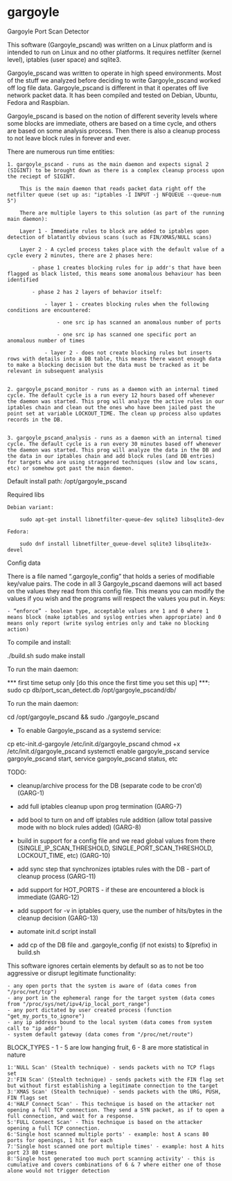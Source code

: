 # gargoyle
Gargoyle Port Scan Detector

This software (Gargoyle_pscand) was written on a Linux platform and is intended to run on Linux and no other platforms. It requires netfilter (kernel level), iptables (user space) and sqlite3.

Gargoyle_pscand was written to operate in high speed environments. Most of the stuff we analyzed before deciding to write Gargoyle_pscand worked off log file data. Gargoyle_pscand is different in that it operates off live network packet data. It has been compiled and tested on Debian, Ubuntu, Fedora and Raspbian.

Gargoyle_pscand is based on the notion of different severity levels where some blocks are immediate, others are based on a time cycle, and others are based on some analysis process. Then there is also a cleanup process to not leave block rules in forever and ever.

There are numerous run time entities:

	1. gargoyle_pscand - runs as the main daemon and expects signal 2 (SIGINT) to be brought down as there is a complex cleanup process upon the reciept of SIGINT.

		This is the main daemon that reads packet data right off the netfilter queue (set up as: "iptables -I INPUT -j NFQUEUE --queue-num 5")

		There are multiple layers to this solution (as part of the running main daemon):

		Layer 1 - Immediate rules to block are added to iptables upon detection of blatantly obvious scans (such as FIN/XMAS/NULL scans)

		Layer 2 - A cycled process takes place with the default value of a cycle every 2 minutes, there are 2 phases here:

			- phase 1 creates blocking rules for ip addr's that have been flagged as black listed, this means some anomalous behaviour has been identified
		
			- phase 2 has 2 layers of behavior itself:

				- layer 1 - creates blocking rules when the following conditions are encountered:

					- one src ip has scanned an anomalous number of ports

					- one src ip has scanned one specific port an anomalous number of times

				- layer 2 - does not create blocking rules but inserts rows with details into a DB table, this means there wasnt enough data to make a blocking decision but the data must be tracked as it be relevant in subsequent analysis


	2. gargoyle_pscand_monitor - runs as a daemon with an internal timed cycle. The default cycle is a run every 12 hours based off whenever the daemon was started. This prog will analyze the active rules in our iptables chain and clean out the ones who have been jailed past the point set at variable LOCKOUT_TIME. The clean up process also updates records in the DB.


	3. gargoyle_pscand_analysis - runs as a daemon with an internal timed cycle. The default cycle is a run every 30 minutes based off whenever the daemon was started. This prog will analyze the data in the DB and the data in our iptables chain and add block rules (and DB entries) for targets who are using straggered techniques (slow and low scans, etc) or somehow got past the main daemon.


Default install path: /opt/gargoyle_pscand


Required libs

	Debian variant:

		sudo apt-get install libnetfilter-queue-dev sqlite3 libsqlite3-dev

	Fedora:

		sudo dnf install libnetfilter_queue-devel sqlite3 libsqlite3x-devel



Config data

There is a file named “.gargoyle_config” that holds a series of modifiable key/value pairs. The code in all 3 Gargoyle_pscand daemons will act based on the values they read from this config file. This means you can modify the values if you wish and the programs will respect the values you put in. Keys:

	- “enforce” - boolean type, acceptable values are 1 and 0 where 1 means block (make iptables and syslog entries when appropriate) and 0 means only report (write syslog entries only and take no blocking action)





To compile and install:

./build.sh
sudo make install


To run the main daemon:

*** first time setup only [do this once the first time you set this up] ***: sudo cp db/port_scan_detect.db /opt/gargoyle_pscand/db/


To run the main daemon:

cd /opt/gargoyle_pscand && sudo ./gargoyle_pscand



- To enable Gargoyle_pscand as a systemd service:

cp etc-init.d-gargoyle /etc/init.d/gargoyle_pscand
chmod +x /etc/init.d/gargoyle_pscand
systemctl enable gargoyle_pscand
service gargoyle_pscand start, service gargoyle_pscand status, etc



TODO:

- cleanup/archive process for the DB (separate code to be cron'd) (GARG-1)

- add full iptables cleanup upon prog termination (GARG-7)

- add bool to turn on and off iptables rule addition (allow total passive mode with no block rules added) (GARG-8)

- build in support for a config file and we read global values from there (SINGLE_IP_SCAN_THRESHOLD, SINGLE_PORT_SCAN_THRESHOLD, LOCKOUT_TIME, etc) (GARG-10)

- add sync step that synchronizes iptables rules with the DB - part of cleanup process (GARG-11)

- add support for HOT_PORTS - if these are encountered a block is immediate (GARG-12)

- add support for -v in iptables query, use the number of hits/bytes in the cleanup decision (GARG-13)

- automate init.d script install

- add cp of the DB file and .gargoyle_config (if not exists) to $(prefix) in build.sh









This software ignores certain elements by default so as to not be too aggressive or disrupt legitimate functionality:

	- any open ports that the system is aware of (data comes from "/proc/net/tcp")
	- any port in the ephemeral range for the target system (data comes from "/proc/sys/net/ipv4/ip_local_port_range")
	- any port dictated by user created process (function "get_my_ports_to_ignore")
	- any ip address bound to the local system (data comes from system call to "ip addr")
	- system default gateway (data comes from "/proc/net/route")




BLOCK_TYPES - 1 - 5 are low hanging fruit, 6 - 8 are more statistical in nature

	1:'NULL Scan' (Stealth technique) - sends packets with no TCP flags set
	2:'FIN Scan' (Stealth technique) - sends packets with the FIN flag set but without first establishing a legitimate connection to the target
	3:'XMAS Scan' (Stealth technique) - sends packets with the URG, PUSH, FIN flags set
	4:'HALF Connect Scan' - This technique is based on the attacker not opening a full TCP connection. They send a SYN packet, as if to open a full connection, and wait for a response.
	5:'FULL Connect Scan' - This technique is based on the attacker opening a full TCP connection.
	6:'Single host scanned multiple ports' - example: host A scans 80 ports for openings, 1 hit for each 
	7:'Single host scanned one port multiple times' - example: host A hits port 23 80 times 
	8:'Single host generated too much port scanning activity' - this is cumulative and covers combinations of 6 & 7 where either one of those alone would not trigger detection



